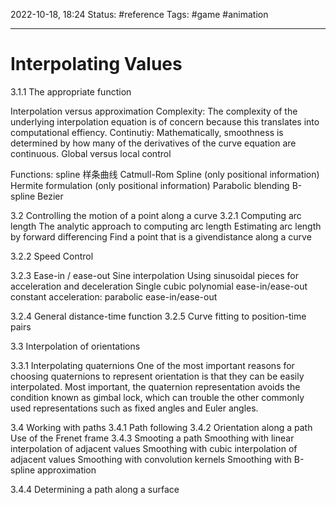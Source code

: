 2022-10-18, 18:24
Status: #reference
Tags: #game #animation

---

# Interpolating Values

3.1.1 The appropriate function

Interpolation versus approximation
Complexity: The complexity of the underlying interpolation equation is of concern because this translates into computational effiency.
Continutiy: Mathematically, smoothness is determined by how many of the derivatives of the curve equation are continuous.
Global versus local control

Functions:
spline 样条曲线
Catmull-Rom Spline (only positional information)
Hermite formulation (only positional information)
Parabolic blending
B-spline
Bezier

3.2 Controlling the motion of a point along a curve
3.2.1 Computing arc length
The analytic approach to computing arc length
Estimating arc length by forward differencing
Find a point that is a givendistance along a curve

3.2.2 Speed Control

3.2.3 Ease-in / ease-out
Sine interpolation
Using sinusoidal pieces for acceleration and deceleration
Single cubic polynomial ease-in/ease-out
constant acceleration: parabolic ease-in/ease-out

3.2.4 General distance-time function
3.2.5 Curve fitting to position-time pairs

3.3 Interpolation of orientations

3.3.1 Interpolating quaternions
One of the most important reasons for choosing quaternions to represent orientation is that they can be easily interpolated. Most important, the quaternion representation avoids the condition known as gimbal lock, which can trouble the other commonly used representations such as fixed angles and Euler angles.

3.4 Working with paths
3.4.1 Path following
3.4.2 Orientation along a path
Use of the Frenet frame
3.4.3 Smooting a path
Smoothing with linear interpolation of adjacent values
Smoothing with cubic interpolation of adjacent values
Smoothing with convolution kernels
Smoothing with B-spline approximation

3.4.4 Determining a path along a surface

